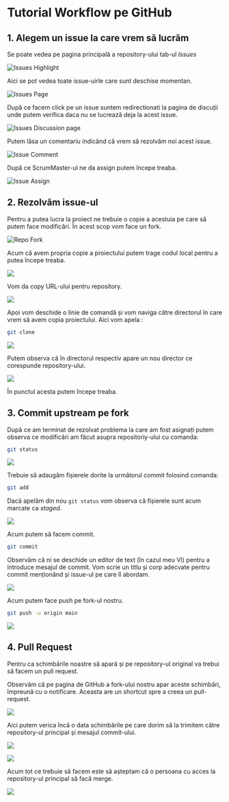 # Tutorial Workflow pe GitHub


## 1. Alegem un issue la care vrem să lucrăm
Se poate vedea pe pagina principală a repository-ului tab-ul *Issues*

![Issues Highlight](/resources/img/IssuesHighlight.png)

Aici se pot vedea toate issue-uirle care sunt deschise momentan.

![Issues Page](/resources/img/IssuesPage.png)

După ce facem click pe un issue suntem redirectionati la pagina de discuții unde putem verifica daca nu se lucrează deja la acest issue.

![Issues Discussion page](/resources/img/IssueDiscussion.png)

Putem lăsa un comentariu indicând că vrem să rezolvăm noi acest issue.

![Issue Comment](/resources/img/IssueComment.png)

După ce ScrumMaster-ul ne da assign putem începe treaba.

![Issue Assign](/resources/img/IssueAssign.png)

## 2. Rezolvăm issue-ul

Pentru a putea lucra la proiect ne trebuie o copie a acestuia pe care să putem face modificări. În acest scop vom face un fork.

![Repo Fork](/resources/img/RepoFork.png)

Acum că avem propria copie a proiectului putem trage codul local pentru a putea începe treaba.

![](resources/img/RepoCode.png)

Vom da copy URL-ului pentru repository.

![](resources/img/RepoCopy.png)

Apoi vom deschide o linie de comandă și vom naviga către directorul în care vrem să avem copia proiectului. Aici vom apela :

```sh
git clone 
```

![](resources/img/GitClone.png)

Putem observa că în directorul respectiv apare un nou director ce corespunde repository-ului.

![](resources/img/GitFiles.png)

În punctul acesta putem începe treaba.

## 3. Commit upstream pe fork

După ce am terminat de rezolvat problema la care am fost asignați putem observa ce modificări am făcut asupra repositoriy-ului cu comanda:
```sh
git status
```

![](resources/img/GitStatus.png)

Trebuie să adaugăm fișierele dorite la următorul commit folosind comanda:
```sh
git add 
```
Dacă apelăm din nou `git status` vom observa că fișierele sunt acum marcate ca *staged*.

![](resources/img/GitAdd.png)

Acum putem să facem commit.

```sh
git commit
```

Observăm că ni se deschide un editor de text (în cazul meu VI) pentru a introduce mesajul de commit. Vom scrie un titlu și corp adecvate pentru commit menționând și issue-ul pe care îl abordam.

![](resources/img/GitCommitMessage.png)

Acum putem face push pe fork-ul nostru.
```sh
git push -u origin main
```

![](resources/img/GitPush.png)

##  4. Pull Request
Pentru ca schimbările noastre să apară și pe repository-ul original va trebui să facem un pull request.

Observăm că pe pagina de GitHub a fork-ului nostru apar aceste schimbări, împreună cu o notificare. Aceasta are un shortcut spre a creea un pull-request.

![](resources/img/GithubPR.png)

Aici putem verica încă o data schimbările pe care dorim să la trimitem către repository-ul principal și mesajul commit-ului.

![](resources/img/GithubSubmmitPR.png)

![](resources/img/GithubSubmmitPRmessage.png)

Acum tot ce trebuie să facem este să așteptam că o persoana cu acces la repository-ul principal să facă merge.

![](resources/img/GithubMergerd.png)

